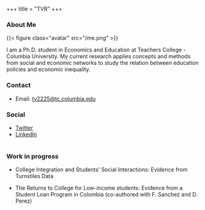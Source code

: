 +++
title = "TVR"
+++

### About Me

{{< figure class="avatar" src="/me.png" >}}

I am a Ph.D. student in Economics and Education at Teachers College - Columbia University. My current research applies concepts and methods from social and economic networks to study the relation between education policies and economic inequality.

### Contact
* Email: [tv2225@tc.columbia.edu](mailto:tv2225@tc.columbia.edu)

### Social
* [Twitter](https://twitter.com/TatiVelasco)
* [LinkedIn](https://www.linkedin.com/in/tatianavelascoro/)
#
#
#
### Work in progress

* College Integration and Students’ Social Interactions: Evidence from Turnstiles Data

* The Returns to College for Low-income students: Evidence from a Student
Loan Program in Colombia (co-authored with F. Sanchez and D. Perez)
